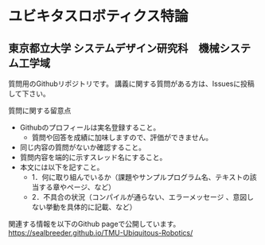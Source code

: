 # ユビキタスロボティクス特論
## 東京都立大学 システムデザイン研究科　機械システム工学域

質問用のGithubリポジトリです。
講義に関する質問がある方は、Issuesに投稿して下さい。


質問に関する留意点
- Githubのプロフィールは実名登録すること。
  - 質問や回答を成績に加味しますので、評価ができません。
- 同じ内容の質問がないか確認すること。
- 質問内容を端的に示すスレッド名にすること。
- 本文には以下を記すこと。
  - 1．何に取り組んでいるか（課題やサンプルプログラム名、テキストの該当する章やページ、など） 
  - 2．不具合の状況（コンパイルが通らない、エラーメッセージ 、意図しない挙動を具体的に記載、など）

関連する情報を以下のGithub pageで公開しています。
https://sealbreeder.github.io/TMU-Ubiquitous-Robotics/
